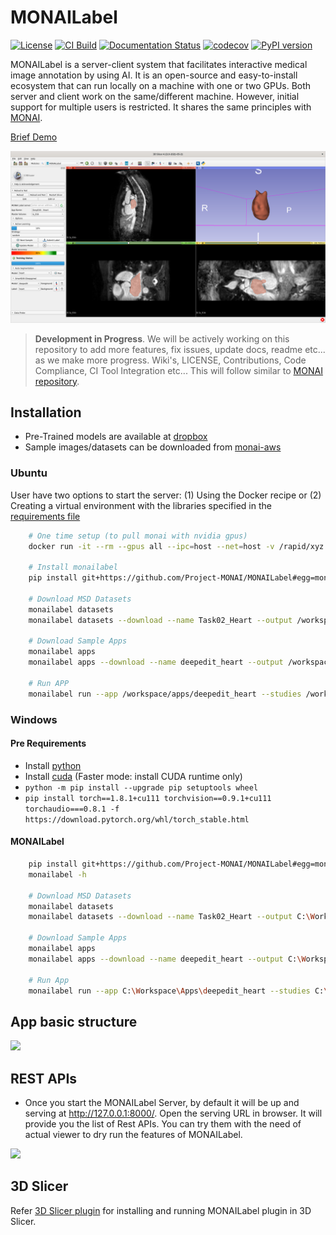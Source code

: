 # MONAILabel

[![License](https://img.shields.io/badge/license-Apache%202.0-green.svg)](https://opensource.org/licenses/Apache-2.0)
[![CI Build](https://github.com/Project-MONAI/MONAILabel/workflows/build/badge.svg?branch=main)](https://github.com/Project-MONAI/MONAILabel/commits/main)
[![Documentation Status](https://readthedocs.org/projects/monai/badge/?version=latest)](https://docs.monai.io/en/latest/?badge=latest)
[![codecov](https://codecov.io/gh/Project-MONAI/MONAILabel/branch/main/graph/badge.svg)](https://codecov.io/gh/Project-MONAI/MONAILabel)
[![PyPI version](https://badge.fury.io/py/monailabel.svg)](https://badge.fury.io/py/monailabel)

MONAILabel is a server-client system that facilitates interactive medical image annotation by using AI. It is an
open-source and easy-to-install ecosystem that can run locally on a machine with one or two GPUs. Both server and client
work on the same/different machine. However, initial support for multiple users is restricted. It shares the same
principles with [MONAI](https://github.com/Project-MONAI).

[Brief Demo](https://www.youtube.com/watch?v=vFirnscuOVI)

<img src="https://raw.githubusercontent.com/Project-MONAI/MONAILabel/main/docs/images/demo.png" width="800"/>

> **Development in Progress**.
> We will be actively working on this repository to add more features, fix issues, update docs, readme etc...
> as we make more progress. Wiki's, LICENSE, Contributions, Code Compliance, CI Tool Integration etc... This will follow similar to [MONAI repository](https://github.com/Project-MONAI).

## Installation

- Pre-Trained models are available
  at [dropbox](https://www.dropbox.com/sh/gcobuwui5v2r8f5/AAAaJ3uFajwo4NRnQ0BqU46Ma?dl=0)
- Sample images/datasets can be downloaded
  from [monai-aws](https://github.com/Project-MONAI/MONAI/blob/master/monai/apps/datasets.py#L213-L224)

### Ubuntu

User have two options to start the server: (1) Using the Docker recipe or (2) Creating a virtual environment with the libraries specified in the [requirements file](https://github.com/Project-MONAI/MONAILabel/blob/main/requirements.txt)

```bash
    # One time setup (to pull monai with nvidia gpus)
    docker run -it --rm --gpus all --ipc=host --net=host -v /rapid/xyz:/workspace/ projectmonai/monai:0.5.2

    # Install monailabel 
    pip install git+https://github.com/Project-MONAI/MONAILabel#egg=monailabel

    # Download MSD Datasets
    monailabel datasets
    monailabel datasets --download --name Task02_Heart --output /workspace/datasets/
    
    # Download Sample Apps
    monailabel apps
    monailabel apps --download --name deepedit_heart --output /workspace/apps/
    
    # Run APP
    monailabel run --app /workspace/apps/deepedit_heart --studies /workspace/datasets/Task02_Heart/imagesTr
```

### Windows

#### Pre Requirements

- Install [python](https://www.python.org/downloads/)
- Install [cuda](https://developer.nvidia.com/cuda-downloads) (Faster mode: install CUDA runtime only)
- `python -m pip install --upgrade pip setuptools wheel`
- `pip install torch==1.8.1+cu111 torchvision==0.9.1+cu111 torchaudio===0.8.1 -f https://download.pytorch.org/whl/torch_stable.html`

#### MONAILabel

```bash
    pip install git+https://github.com/Project-MONAI/MONAILabel#egg=monailabel
    monailabel -h

    # Download MSD Datasets
    monailabel datasets
    monailabel datasets --download --name Task02_Heart --output C:\Workspace\Datasets

    # Download Sample Apps
    monailabel apps
    monailabel apps --download --name deepedit_heart --output C:\Workspace\Apps

    # Run App
    monailabel run --app C:\Workspace\Apps\deepedit_heart --studies C:\Workspace\Datasets\Task02_Heart\imagesTr
```

## App basic structure

<img src="https://user-images.githubusercontent.com/7339051/120267190-61b67900-c29b-11eb-8eaf-9c2bfa74f837.png" width="200"/>

## REST APIs

- Once you start the MONAILabel Server, by default it will be up and serving at http://127.0.0.1:8000/. Open the serving
  URL in browser. It will provide you the list of Rest APIs. You can try them with the need of actual viewer to dry run
  the features of MONAILabel.

<img src="https://user-images.githubusercontent.com/7339051/120266924-cd4c1680-c29a-11eb-884e-a60975981df9.png" width="500"/>

## 3D Slicer

Refer [3D Slicer plugin](plugins/slicer) for installing and running MONAILabel plugin in 3D Slicer.
